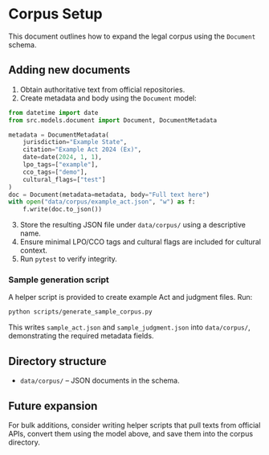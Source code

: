 # Corpus Setup

This document outlines how to expand the legal corpus using the `Document` schema.

## Adding new documents
1. Obtain authoritative text from official repositories.
2. Create metadata and body using the `Document` model:

```python
from datetime import date
from src.models.document import Document, DocumentMetadata

metadata = DocumentMetadata(
    jurisdiction="Example State",
    citation="Example Act 2024 (Ex)",
    date=date(2024, 1, 1),
    lpo_tags=["example"],
    cco_tags=["demo"],
    cultural_flags=["test"]
)
doc = Document(metadata=metadata, body="Full text here")
with open("data/corpus/example_act.json", "w") as f:
    f.write(doc.to_json())
```

3. Store the resulting JSON file under `data/corpus/` using a descriptive name.
4. Ensure minimal LPO/CCO tags and cultural flags are included for cultural context.
5. Run `pytest` to verify integrity.

### Sample generation script

A helper script is provided to create example Act and judgment files. Run:

```bash
python scripts/generate_sample_corpus.py
```

This writes `sample_act.json` and `sample_judgment.json` into `data/corpus/`,
demonstrating the required metadata fields.

## Directory structure
- `data/corpus/` – JSON documents in the schema.

## Future expansion
For bulk additions, consider writing helper scripts that pull texts from official APIs,
convert them using the model above, and save them into the corpus directory.
